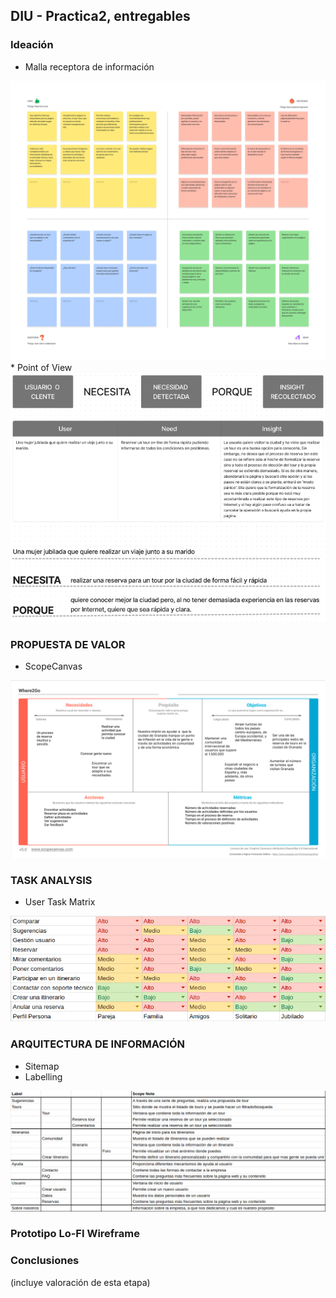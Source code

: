 ## DIU - Practica2, entregables

### Ideación 
* Malla receptora de información 
<img src="malla_receptora.png">
* Point of View 
<img src="pov.png">

### PROPUESTA DE VALOR
* ScopeCanvas
<img src="scopecanvas.png">


### TASK ANALYSIS

* User Task Matrix 
<img src="matriz_tareas.png">


### ARQUITECTURA DE INFORMACIÓN

* Sitemap 
* Labelling 
<img src="labelling.png">


### Prototipo Lo-FI Wireframe 


### Conclusiones  
(incluye valoración de esta etapa)
